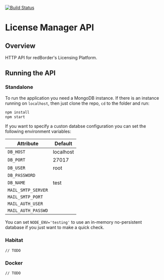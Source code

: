 [![Build Status](https://travis-ci.org/redBorder/license-manager-api.svg?branch=master)](https://travis-ci.org/redBorder/license-manager-api)

# License Manager API

## Overview

HTTP API for redBorder's Licensing Platform.

## Running the API

### Standalone

To run the application you need a MongoDB instance. If there is an instance
running on `localhost`, then just clone the repo, `cd` to the folder and run:

```bash
npm install
npm start
```

If you want to specify a custon databse configuration you can set the following
environment variables:

| Attribute          | Default     |
|--------------------|-------------|
|`DB_HOST`           | localhost   |
|`DB_PORT`           | 27017       |
|`DB_USER`           | root        |
|`DB_PASSWORD`       |             |
|`DB_NAME`           | test        |
|`MAIL_SMTP_SERVER`  |             |
|`MAIL_SMTP_PORT`    |             |
|`MAIL_AUTH_USER`    |             |
|`MAIL_AUTH_PASSWD`  |             |

You can set `NODE_ENV='testing'` to use an in-memory no-persistent database if
you just want to make a quick check.


### Habitat

`// TODO`

### Docker

`// TODO`
